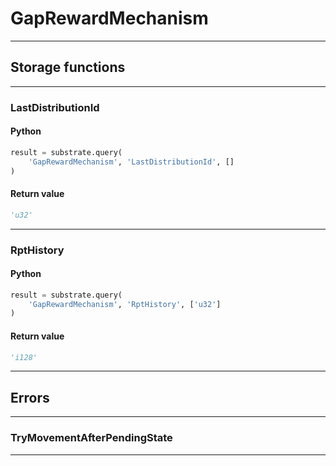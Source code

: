 
# GapRewardMechanism

---------
## Storage functions

---------
### LastDistributionId

#### Python
```python
result = substrate.query(
    'GapRewardMechanism', 'LastDistributionId', []
)
```

#### Return value
```python
'u32'
```
---------
### RptHistory

#### Python
```python
result = substrate.query(
    'GapRewardMechanism', 'RptHistory', ['u32']
)
```

#### Return value
```python
'i128'
```
---------
## Errors

---------
### TryMovementAfterPendingState

---------